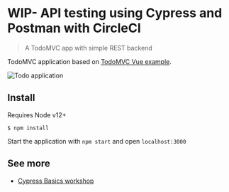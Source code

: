 # WIP- API testing using Cypress and Postman with CircleCI

> A TodoMVC app with simple REST backend

TodoMVC application based on [TodoMVC Vue example](https://github.com/tastejs/todomvc/tree/gh-pages/examples/vue).

![Todo application](./img/todos.png)

## Install

Requires Node v12+

```
$ npm install
```

Start the application with `npm start` and open `localhost:3000`

## See more

- [Cypress Basics workshop](https://github.com/bahmutov/cypress-workshop-basics)
